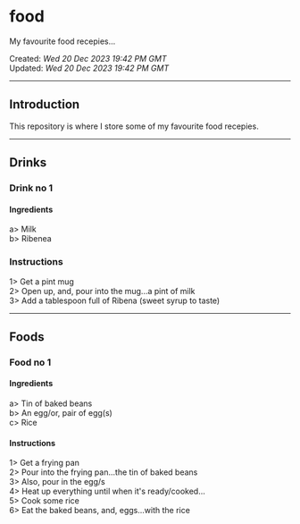 # food
My favourite food recepies...

Created: *Wed 20 Dec 2023 19:42 PM GMT*  
Updated: *Wed 20 Dec 2023 19:42 PM GMT*  

-----

## Introduction  

This repository is where I store some of my favourite food recepies.

-----

## Drinks

### Drink no 1

#### Ingredients  

a> Milk  
b> Ribenea  

### Instructions

1> Get a pint mug  
2> Open up, and, pour into the mug...a pint of milk  
3> Add a tablespoon full of Ribena (sweet syrup to taste)  

-----

## Foods

### Food no 1  

#### Ingredients

a> Tin of baked beans  
b> An egg/or, pair of egg(s)  
c> Rice  

#### Instructions

1> Get a frying pan  
2> Pour into the frying pan...the tin of baked beans  
3> Also, pour in the egg/s  
4> Heat up everything until when it's ready/cooked...  
5> Cook some rice  
6> Eat the baked beans, and, eggs...with the rice   
